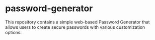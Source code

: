 # password-generator
This repository contains a simple web-based Password Generator that allows users to create secure passwords with various customization options.

